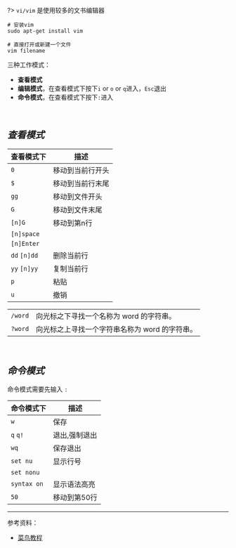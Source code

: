 
?> `vi/vim` 是使用较多的文书编辑器

```shell
# 安装vim
sudo apt-get install vim

# 直接打开或新建一个文件
vim filename
```

三种工作模式：
- **查看模式**
- **编辑模式**，在查看模式下按下`i` or `o` or `q`进入，`Esc`退出
- **命令模式**，在查看模式下按下`:`进入


</br>

## _查看模式_

| 查看模式下   | 描述             |
| ------------ | ---------------- |
| `0`          | 移动到当前行开头 |
| `$`          | 移动到当前行末尾 |
| `gg`         | 移动到文件开头   |
| `G`          | 移动到文件末尾   |
| `[n]G`       | 移动到第n行      |
| `[n]space`   |                  |
| `[n]Enter`   |                  |
| `dd` `[n]dd` | 删除当前行       |
| `yy` `[n]yy` | 复制当前行       |
| `p`          | 粘贴             |
| `u`          | 撤销             |


|         |                                                |
| ------- | ---------------------------------------------- |
| `/word` | 向光标之下寻找一个名称为 word 的字符串。       |
| `?word` | 向光标之上寻找一个字符串名称为 word 的字符串。 |



</br>

## _命令模式_

命令模式需要先输入 `:`

| 命令模式下  | 描述          |
| ----------- | ------------- |
| `w`         | 保存          |
| `q` `q!`    | 退出,强制退出 |
| `wq`        | 保存退出      |
| `set nu`    | 显示行号      |
| `set nonu`  |               |
| `syntax on` | 显示语法高亮  |
| `50`        | 移动到第50行  |




------------------

参考资料：
- [菜鸟教程](https://www.runoob.com/linux/linux-vim.html)